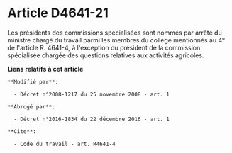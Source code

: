 # Article D4641-21

Les présidents des commissions spécialisées sont nommés par arrêté du ministre chargé du travail parmi les membres du collège
mentionnés au 4° de l'article R. 4641-4, à l'exception du président de la commission spécialisée chargée des questions
relatives aux activités agricoles.

**Liens relatifs à cet article**

	**Modifié par**:

	  - Décret n°2008-1217 du 25 novembre 2008 - art. 1

	**Abrogé par**:

	  - Décret n°2016-1834 du 22 décembre 2016 - art. 1

	**Cite**:

	  - Code du travail - art. R4641-4
